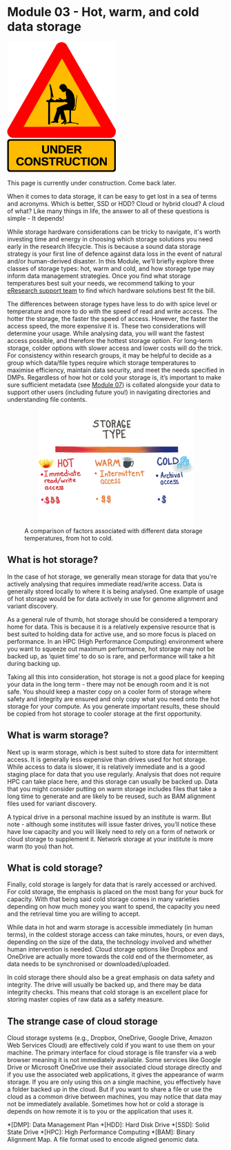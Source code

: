 # Module 03 - Hot, warm, and cold data storage

<img src="https://github.com/GenomicsAotearoa/data-management-resources/blob/main/docs/figures/under-construction_geek_man_01.png?raw=true" alt="Under Construction sign" style="height:300px;">

This page is currently under construction. Come back later.

When it comes to data storage, it can be easy to get lost in a sea of terms and acronyms. Which is better, SSD or HDD? Cloud or hybrid cloud? A cloud of what? Like many things in life, the answer to all of these questions is simple - It depends! 

While storage hardware considerations can be tricky to navigate, it's worth investing time and energy in choosing which storage solutions you need early in the research lifecycle. This is because a sound data storage strategy is your first line of defence against data loss in the event of natural and/or human-derived disaster. In this Module, we’ll briefly explore three classes of storage types: hot, warm and cold, and how storage type may inform data management strategies. Once you find what storage temperatures best suit your needs, we recommend talking to your [eResearch support team](https://genomicsaotearoa.github.io/data-management-resources/modules/module04/) to find which hardware solutions best fit the bill. 

The differences between storage types have less to do with spice level or temperature and more to do with the speed of read and write access. The hotter the storage, the faster the speed of access. However, the faster the access speed, the more expensive it is. These two considerations will determine your usage. While analysing data, you will want the fastest access possible, and therefore the hottest storage option. For long-term storage, colder options with slower access and lower costs will do the trick. For consistency within research groups, it may be helpful to decide as a group which data/file types require which storage temperatures to maximise efficiency, maintain data security, and meet the needs specified in DMPs. Regardless of how hot or cold your storage is, it’s important to make sure sufficient metadata (see [Module 07](https://genomicsaotearoa.github.io/data-management-resources/modules/module07/)) is collated alongside your data to support other users (including future you!) in navigating directories and understanding file contents. 

<figure>
  <center><img src="https://github.com/GenomicsAotearoa/data-management-resources/blob/main/docs/figures/Hot-warm-cold-storage-transparent.png?raw=true" alt="Data storage temperatures" style="width:85%" class="center"></center>
  <figcaption>
    A comparison of factors associated with different data storage temperatures, from hot to cold.
  </figcaption>
</figure>

## What is hot storage?

In the case of hot storage, we generally mean storage for data that you're actively analysing that requires immediate read/write access. Data is generally stored locally to where it is being analysed. One example of usage of hot storage would be for data actively in use for genome alignment and variant discovery.

As a general rule of thumb, hot storage should be considered a temporary home for data. This is because it is a relatively expensive resource that is best suited to holding data for active use, and so more focus is placed on performance. In an HPC (High Performance Computing) environment where you want to squeeze out maximum performance, hot storage may not be backed up, as ‘quiet time’ to do so is rare, and performance will take a hit during backing up. 

Taking all this into consideration, hot storage is not a good place for keeping your data in the long term - there may not be enough room and it is not safe. You should keep a master copy on a cooler form of storage where safety and integrity are ensured and only copy what you need onto the hot storage for your compute. As you generate important results, these should be copied from hot storage to cooler storage at the first opportunity.

## What is warm storage?

Next up is warm storage, which is best suited to store data for intermittent access. It is generally less expensive than drives used for hot storage. While access to data is slower, it is relatively immediate and is a good staging place for data that you use regularly. Analysis that does not require HPC can take place here, and this storage can usually be backed up. Data that you might consider putting on warm storage includes files that take a long time to generate and are likely to be reused, such as BAM alignment files used for variant discovery. 

A typical drive in a personal machine issued by an institute is warm. But note - although some institutes will issue faster drives, you’ll notice these have low capacity and you will likely need to rely on a form of network or cloud storage to supplement it. Network storage at your institute is more warm (to you) than hot. 

## What is cold storage?

Finally, cold storage is largely for data that is rarely accessed or archived. For cold storage, the emphasis is placed on the most bang for your buck for capacity. With that being said cold storage comes in many varieties depending on how much money you want to spend, the capacity you need and the retrieval time you are willing to accept. 

While data in hot and warm storage is accessible immediately (in human terms), in the coldest storage access can take minutes, hours, or even days, depending on the size of the data, the technology involved and whether human intervention is needed. Cloud storage options like Dropbox and OneDrive are actually more towards the cold end of the thermometer, as data needs to be synchronised or downloaded/uploaded.

In cold storage there should also be a great emphasis on data safety and integrity. The drive will usually be backed up, and there may be data integrity checks. This means that cold storage is an excellent place for storing master copies of raw data as a safety measure. 

## The strange case of cloud storage 

Cloud storage systems (e.g., Dropbox, OneDrive, Google Drive, Amazon Web Services Cloud) are effectively cold if you want to use them on your machine. The primary interface for cloud storage is file transfer via a web browser meaning it is not immediately available. Some services like Google Drive or Microsoft OneDrive use their associated cloud storage directly and if you use the associated web applications, it gives the appearance of warm storage. If you are only using this on a single machine, you effectively have a folder backed up in the cloud. But if you want to share a file or use the cloud as a common drive between machines, you may notice that data may not be immediately available. Sometimes how hot or cold a storage is depends on how remote it is to you or the application that uses it.

*[DMP]: Data Management Plan
*[HDD]: Hard Disk Drive
*[SSD]: Solid State Drive
*[HPC]: High Performance Computing
*[BAM]: Binary Alignment Map. A file format used to encode aligned genomic data.
